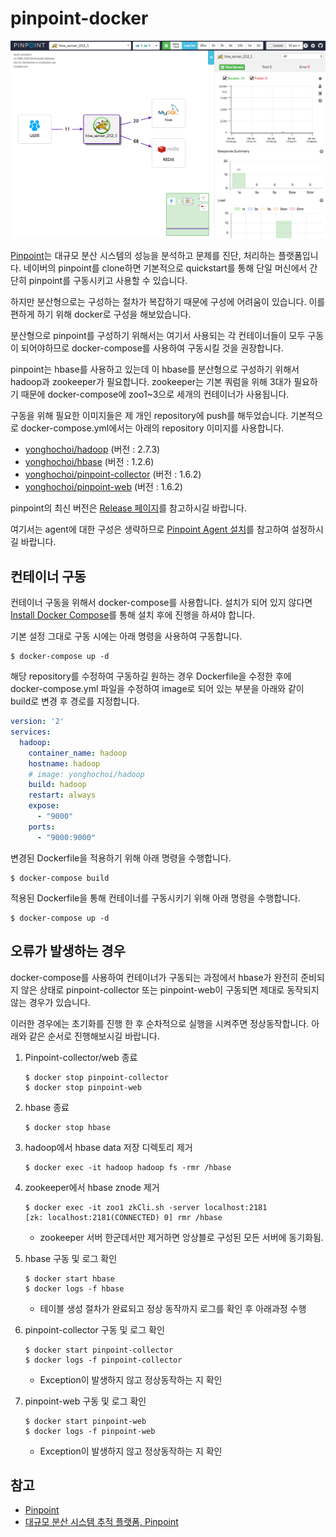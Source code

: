 # pinpoint-docker

![](pinpoint.png)

[Pinpoint](https://github.com/naver/pinpoint)는 대규모 분산 시스템의 성능을 분석하고 문제를 진단, 처리하는 플랫폼입니다. 네이버의 pinpoint를 clone하면 기본적으로 quickstart를 통해 단일 머신에서 간단히 pinpoint를 구동시키고 사용할 수 있습니다. 

하지만 분산형으로는 구성하는 절차가 복잡하기 때문에 구성에 어려움이 있습니다. 이를 편하게 하기 위해 docker로 구성을 해보았습니다. 

분산형으로 pinpoint를 구성하기 위해서는 여기서 사용되는 각 컨테이너들이 모두 구동이 되어야하므로 docker-compose를 사용하여 구동시킬 것을 권장합니다. 

pinpoint는 hbase를 사용하고 있는데 이 hbase를 분산형으로 구성하기 위해서 hadoop과 zookeeper가 필요합니다. zookeeper는 기본 쿼럼을 위해 3대가 필요하기 때문에 docker-compose에 zoo1~3으로 세개의 컨테이너가 사용됩니다.

구동을 위해 필요한 이미지들은 제 개인 repository에 push를 해두었습니다. 기본적으로 docker-compose.yml에서는 아래의 repository 이미지를 사용합니다.

* [yonghochoi/hadoop](https://hub.docker.com/r/yonghochoi/hadoop/) (버전 : 2.7.3)
* [yonghochoi/hbase](https://hub.docker.com/r/yonghochoi/hbase/) (버전 : 1.2.6)
* [yonghochoi/pinpoint-collector](https://hub.docker.com/r/yonghochoi/pinpoint-collector/) (버전 : 1.6.2)
* [yonghochoi/pinpoint-web](https://hub.docker.com/r/yonghochoi/pinpoint-web/) (버전 : 1.6.2)




pinpoint의 최신 버전은 [Release 페이지](https://github.com/naver/pinpoint/releases)를 참고하시길 바랍니다.

여기서는 agent에 대한 구성은 생략하므로 [Pinpoint Agent 설치](http://dev2.prompt.co.kr/35)를 참고하여 설정하시길 바랍니다.




## 컨테이너 구동

컨테이너 구동을 위해서 docker-compose를 사용합니다. 설치가 되어 있지 않다면 [Install Docker Compose](https://docs.docker.com/compose/install/)를 통해 설치 후에 진행을 하셔야 합니다.

기본 설정 그대로 구동 시에는 아래 명령을 사용하여 구동합니다.

```shell
$ docker-compose up -d
```



해당 repository를 수정하여 구동하길 원하는 경우 Dockerfile을 수정한 후에 docker-compose.yml 파일을 수정하여 image로 되어 있는 부분을 아래와 같이 build로 변경 후 경로를 지정합니다.

```yaml
version: '2'
services:
  hadoop:
    container_name: hadoop
    hostname: hadoop
    # image: yonghochoi/hadoop
    build: hadoop
    restart: always
    expose:
      - "9000"
    ports:
      - "9000:9000"
```



변경된 Dockerfile을 적용하기 위해 아래 명령을 수행합니다.

```shell
$ docker-compose build
```



적용된 Dockerfile을 통해 컨테이너를 구동시키기 위해 아래 명령을 수행합니다.

```shell
$ docker-compose up -d
```



## 오류가 발생하는 경우

docker-compose를 사용하여 컨테이너가 구동되는 과정에서 hbase가 완전히 준비되지 않은 상태로 pinpoint-collector 또는 pinpoint-web이 구동되면 제대로 동작되지 않는 경우가 있습니다. 

이러한 경우에는 초기화를 진행 한 후 순차적으로 실행을 시켜주면 정상동작합니다. 아래와 같은 순서로 진행해보시길 바랍니다.

1. Pinpoint-collector/web 종료

   ```shell
   $ docker stop pinpoint-collector
   $ docker stop pinpoint-web
   ```

2. hbase 종료

   ```shell
   $ docker stop hbase
   ```

3. hadoop에서 hbase data 저장 디렉토리 제거

   ```shell
   $ docker exec -it hadoop hadoop fs -rmr /hbase
   ```

4. zookeeper에서 hbase znode 제거

   ```shell
   $ docker exec -it zoo1 zkCli.sh -server localhost:2181
   [zk: localhost:2181(CONNECTED) 0] rmr /hbase
   ```

   * zookeeper 서버 한군데서만 제거하면 앙상블로 구성된 모든 서버에 동기화됨.

5. hbase 구동 및 로그 확인

   ```shell
   $ docker start hbase
   $ docker logs -f hbase
   ```

   * 테이블 생성 절차가 완료되고 정상 동작까지 로그를 확인 후 아래과정 수행

6. pinpoint-collector 구동 및 로그 확인

   ```shell
   $ docker start pinpoint-collector
   $ docker logs -f pinpoint-collector
   ```

   * Exception이 발생하지 않고 정상동작하는 지 확인

7. pinpoint-web 구동 및 로그 확인

   ```shell
   $ docker start pinpoint-web
   $ docker logs -f pinpoint-web
   ```

   * Exception이 발생하지 않고 정상동작하는 지 확인




## 참고

* [Pinpoint](https://github.com/naver/pinpoint)
* [대규모 분산 시스템 추적 플랫폼, Pinpoint](http://d2.naver.com/helloworld/1194202)

